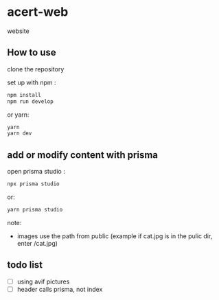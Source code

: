 # acert-web
website 

## How to use

clone the repository

set up with npm :

```bash
npm install
npm run develop 
```

or yarn:

```bash
yarn
yarn dev
```
## add or modify content with prisma

open prisma studio :

```bash
npx prisma studio
```
or:

```bash
yarn prisma studio
```

note:
- images use the path from public (example if cat.jpg is in the pulic dir, enter /cat.jpg)

## todo list

- [ ] using avif pictures
- [ ] header calls prisma, not index
